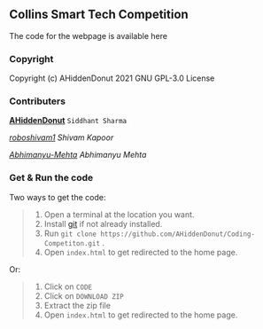 ## Collins Smart Tech Competition
The code for the webpage is available here

### Copyright
Copyright (c) AHiddenDonut 2021
GNU GPL-3.0 License

### Contributers
[**<ins>AHiddenDonut</ins>**](https://github.com/AHiddenDonut/) `Siddhant Sharma` <br/>

[_roboshivam1_](https://github.com/roboshivam1) _Shivam Kapoor_ <br/>

[_Abhimanyu-Mehta_](https://github.com/Abhimanyu-Mehta) _Abhimanyu Mehta_ <br/>

### Get & Run the code
Two ways to get the code:

> 1. Open a terminal at the location you want.
> 2. Install [git](https://git-scm.com/downloads) if not already installed.
> 3. Run `git clone https://github.com/AHiddenDonut/Coding-Competiton.git` .
> 4. Open `index.html` to get redirected to the home page.

Or:

> 1. Click on `CODE`
> 2. Click on `DOWNLOAD ZIP`
> 3. Extract the zip file
> 4. Open `index.html` to get redirected to the home page.